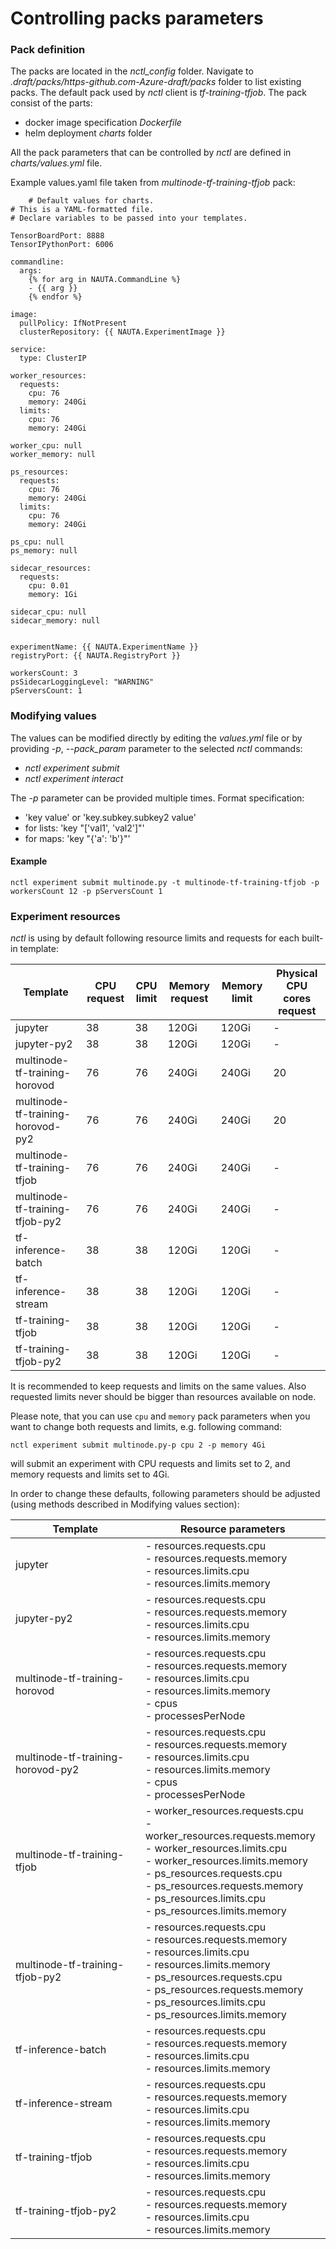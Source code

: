 # Controlling packs parameters

### Pack definition 
The packs are located in the _nctl_config_ folder. Navigate to _.draft/packs/https-github.com-Azure-draft/packs_ folder to list existing packs.
The default pack used by _nctl_ client is _tf-training-tfjob_. The pack consist of the parts:
* docker image specification _Dockerfile_ 
* helm deployment _charts_ folder

All the pack parameters that can be controlled by _nctl_ are defined in _charts/values.yml_ file.

Example values.yaml file taken from _multinode-tf-training-tfjob_ pack:

    	# Default values for charts.
	# This is a YAML-formatted file.
	# Declare variables to be passed into your templates.
	
	TensorBoardPort: 8888
	TensorIPythonPort: 6006
	
	commandline:
	  args:
	    {% for arg in NAUTA.CommandLine %}
	    - {{ arg }}
	    {% endfor %}
	
	image:
	  pullPolicy: IfNotPresent
	  clusterRepository: {{ NAUTA.ExperimentImage }}
	
	service:
	  type: ClusterIP
	
	worker_resources:
	  requests:
	    cpu: 76
	    memory: 240Gi
	  limits:
	    cpu: 76
	    memory: 240Gi
	
	worker_cpu: null
	worker_memory: null
	
	ps_resources:
	  requests:
	    cpu: 76
	    memory: 240Gi
	  limits:
	    cpu: 76
	    memory: 240Gi
	
	ps_cpu: null
	ps_memory: null
	
	sidecar_resources:
	  requests:
	    cpu: 0.01
	    memory: 1Gi
	
	sidecar_cpu: null
	sidecar_memory: null
	
	
	experimentName: {{ NAUTA.ExperimentName }} 
	registryPort: {{ NAUTA.RegistryPort }}
	
	workersCount: 3
	psSidecarLoggingLevel: "WARNING"
	pServersCount: 1


    
### Modifying values
The values can be modified directly by editing the _values.yml_ file or by providing _-p_, _--pack_param_ parameter to the selected _nctl_ commands:
 * _nctl experiment submit_
 * _nctl experiment interact_
 
The _-p_ parameter can be provided multiple times.
Format specification:
 * 'key value' or 'key.subkey.subkey2 value'
 * for lists: 'key "['val1', 'val2']"'
 * for maps: 'key "{'a': 'b'}"'
 
#### Example

    nctl experiment submit multinode.py -t multinode-tf-training-tfjob -p workersCount 12 -p pServersCount 1

### Experiment resources

_nctl_ is using by default following resource limits and requests for each built-in template:

| Template      | CPU   request | CPU limit | Memory request | Memory limit | Physical CPU cores request
| --- | --- | --- | --- | --- | --- |
| jupyter       | 38 | 38 | 120Gi | 120Gi | - |
| jupyter-py2   | 38 | 38 | 120Gi | 120Gi | - |
| multinode-tf-training-horovod | 76 | 76 | 240Gi | 240Gi | 20 |
| multinode-tf-training-horovod-py2 | 76 | 76 | 240Gi | 240Gi | 20 |
| multinode-tf-training-tfjob | 76 | 76 | 240Gi | 240Gi | - |
| multinode-tf-training-tfjob-py2 | 76 | 76 | 240Gi | 240Gi | - |
| tf-inference-batch | 38 | 38 | 120Gi | 120Gi | - |
| tf-inference-stream | 38 | 38 | 120Gi | 120Gi | - |
| tf-training-tfjob | 38 | 38 | 120Gi | 120Gi | - |
| tf-training-tfjob-py2 | 38 | 38 | 120Gi | 120Gi | - |

It is recommended to keep requests and limits on the same values. Also requested limits never should be bigger than resources available on node.

Please note, that you can use `cpu` and `memory` pack parameters when you want to change both requests and limits, e.g. following command:
```
nctl experiment submit multinode.py-p cpu 2 -p memory 4Gi
```
will submit an experiment with CPU requests and limits set to 2, and memory requests and limits set to 4Gi.

In order to change these defaults, following parameters should be adjusted (using methods described in Modifying values section):

| Template      | Resource parameters |
| --- | --- | 
| jupyter       | - resources.requests.cpu<br> - resources.requests.memory<br> - resources.limits.cpu<br> - resources.limits.memory |
| jupyter-py2       | - resources.requests.cpu<br> - resources.requests.memory<br> - resources.limits.cpu<br> -  resources.limits.memory |
| multinode-tf-training-horovod | - resources.requests.cpu<br> - resources.requests.memory<br> - resources.limits.cpu<br> - resources.limits.memory<br> - cpus<br> - processesPerNode |
| multinode-tf-training-horovod-py2 | - resources.requests.cpu<br> - resources.requests.memory<br> - resources.limits.cpu<br> - resources.limits.memory<br> - cpus<br> - processesPerNode |
| multinode-tf-training-tfjob | - worker_resources.requests.cpu<br> - worker_resources.requests.memory<br> - worker_resources.limits.cpu<br> - worker_resources.limits.memory<br> - ps_resources.requests.cpu<br> - ps_resources.requests.memory<br> - ps_resources.limits.cpu<br> - ps_resources.limits.memory |
| multinode-tf-training-tfjob-py2 | - resources.requests.cpu<br> - resources.requests.memory<br> - resources.limits.cpu<br> - resources.limits.memory <br> - ps_resources.requests.cpu<br> - ps_resources.requests.memory<br> - ps_resources.limits.cpu<br> - ps_resources.limits.memory |
| tf-inference-batch | - resources.requests.cpu<br> - resources.requests.memory<br> - resources.limits.cpu<br> - resources.limits.memory |
| tf-inference-stream | - resources.requests.cpu<br> - resources.requests.memory<br> - resources.limits.cpu<br> - resources.limits.memory |
| tf-training-tfjob | - resources.requests.cpu<br> - resources.requests.memory<br> - resources.limits.cpu<br> - resources.limits.memory |
| tf-training-tfjob-py2 | - resources.requests.cpu<br> - resources.requests.memory<br> - resources.limits.cpu<br> - resources.limits.memory |

